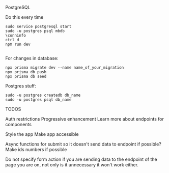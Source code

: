 PostgreSQL

Do this every time

```
sudo service postgresql start
sudo -u postgres psql mbdb
\conninfo
ctrl d
npm run dev


```

For changes in database:

```
npx prisma migrate dev --name name_of_your_migration
npx prisma db push
npx prisma db seed
```

Postgres stuff:

```
sudo -u postgres createdb db_name
sudo -u postgres psql db_name
```

TODOS

Auth restrictions
Progressive enhancement
Learn more about endpoints for components

Style the app
Make app accessible

Async functions for submit so it doesn't send data to endpoint if possible?
Make ids numbers if possible

Do not specify form action if you are sending data to the endpoint of the page you are on, not only is it unnecessary it won't work either.
